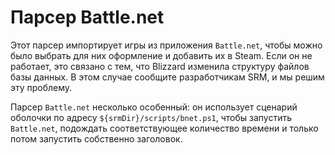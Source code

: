 # Парсер Battle.net

Этот парсер импортирует игры из приложения `Battle.net`, чтобы можно было выбрать для них оформление и добавить их в Steam. Если он не работает, это связано с тем, что Blizzard изменила структуру файлов базы данных. В этом случае сообщите разработчикам SRM, и мы решим эту проблему.

Парсер `Battle.net` несколько особенный: он использует сценарий оболочки по адресу `${srmDir}/scripts/bnet.ps1`, чтобы запустить `Battle.net`, подождать соответствующее количество времени и только потом запустить собственно заголовок.
